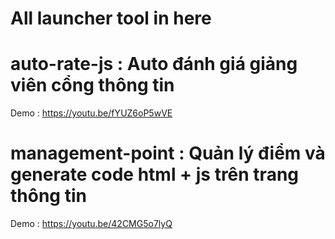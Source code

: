# All launcher tool in here 


# auto-rate-js : Auto đánh giá giảng viên cổng thông tin
Demo : https://youtu.be/fYUZ6oP5wVE

# management-point : Quản lý điểm và generate code html + js trên trang thông tin 
Demo : https://youtu.be/42CMG5o7lyQ
